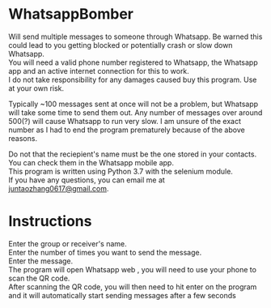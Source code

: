 # WhatsappBomber
Will send multiple messages to someone through Whatsapp. Be warned this could lead to you getting blocked or potentially crash or slow down Whatsapp.\
You will need a valid phone number registered to Whatsapp, the Whatsapp app and an active internet connection for this to work. \
I do not take responsibility for any damages caused buy this program. Use at your own risk. 

Typically ~100 messages sent at once will not be a problem, but Whatsapp will take some time to send them out. Any number of messages over around 500(?) will cause Whatsapp to run very slow. I am unsure of the exact number as I had to end the program prematurely because of the above reasons. 

Do not that the reciepient's name must be the one stored in your contacts. You can check them in the Whatsapp mobile app. \
This program is written using Python 3.7 with the selenium module. \
If you have any questions, you can email me at juntaozhang0617@gmail.com. 

# Instructions
Enter the group or receiver's name. \
Enter the number of times you want to send the message. \
Enter the message. \
The program will open Whatsapp web , you will need to use your phone to scan the QR code. \
After scanning the QR code, you will then need to hit enter on the program and it will automatically start sending messages after a few seconds
